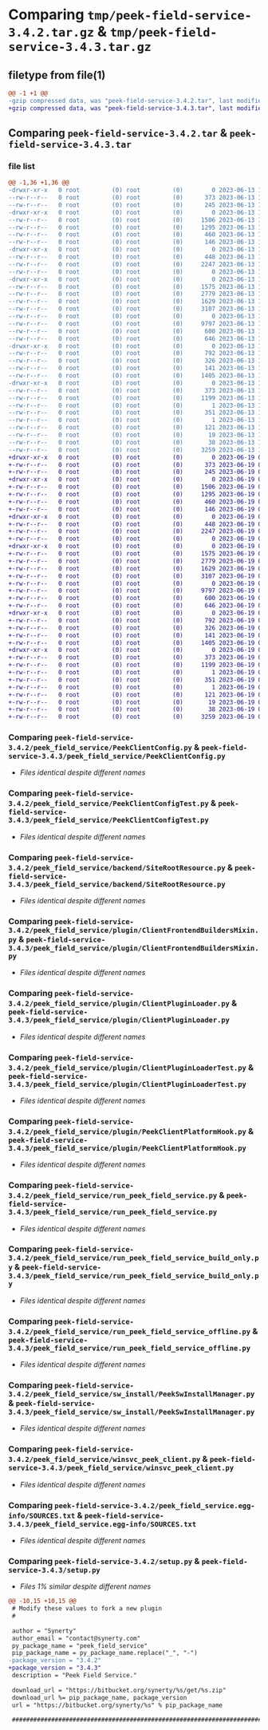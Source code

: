 # Comparing `tmp/peek-field-service-3.4.2.tar.gz` & `tmp/peek-field-service-3.4.3.tar.gz`

## filetype from file(1)

```diff
@@ -1 +1 @@
-gzip compressed data, was "peek-field-service-3.4.2.tar", last modified: Tue Jun 13 11:59:37 2023, max compression
+gzip compressed data, was "peek-field-service-3.4.3.tar", last modified: Mon Jun 19 04:44:44 2023, max compression
```

## Comparing `peek-field-service-3.4.2.tar` & `peek-field-service-3.4.3.tar`

### file list

```diff
@@ -1,36 +1,36 @@
-drwxr-xr-x   0 root         (0) root         (0)        0 2023-06-13 11:59:37.419024 peek-field-service-3.4.2/
--rw-r--r--   0 root         (0) root         (0)      373 2023-06-13 11:59:37.419024 peek-field-service-3.4.2/PKG-INFO
--rw-r--r--   0 root         (0) root         (0)      245 2023-06-13 11:58:04.000000 peek-field-service-3.4.2/README.rst
-drwxr-xr-x   0 root         (0) root         (0)        0 2023-06-13 11:59:37.418024 peek-field-service-3.4.2/peek_field_service/
--rw-r--r--   0 root         (0) root         (0)     1506 2023-06-13 11:58:04.000000 peek-field-service-3.4.2/peek_field_service/PeekClientConfig.py
--rw-r--r--   0 root         (0) root         (0)     1295 2023-06-13 11:58:04.000000 peek-field-service-3.4.2/peek_field_service/PeekClientConfigTest.py
--rw-r--r--   0 root         (0) root         (0)      460 2023-06-13 11:58:04.000000 peek-field-service-3.4.2/peek_field_service/PlatformDependencyTest.py
--rw-r--r--   0 root         (0) root         (0)      146 2023-06-13 11:59:37.000000 peek-field-service-3.4.2/peek_field_service/__init__.py
-drwxr-xr-x   0 root         (0) root         (0)        0 2023-06-13 11:59:37.419024 peek-field-service-3.4.2/peek_field_service/backend/
--rw-r--r--   0 root         (0) root         (0)      448 2023-06-13 11:58:04.000000 peek-field-service-3.4.2/peek_field_service/backend/ClientObservable.py
--rw-r--r--   0 root         (0) root         (0)     2247 2023-06-13 11:58:04.000000 peek-field-service-3.4.2/peek_field_service/backend/SiteRootResource.py
--rw-r--r--   0 root         (0) root         (0)        0 2023-06-13 11:58:04.000000 peek-field-service-3.4.2/peek_field_service/backend/__init__.py
-drwxr-xr-x   0 root         (0) root         (0)        0 2023-06-13 11:59:37.419024 peek-field-service-3.4.2/peek_field_service/plugin/
--rw-r--r--   0 root         (0) root         (0)     1575 2023-06-13 11:58:04.000000 peek-field-service-3.4.2/peek_field_service/plugin/ClientFrontendBuildersMixin.py
--rw-r--r--   0 root         (0) root         (0)     2779 2023-06-13 11:58:04.000000 peek-field-service-3.4.2/peek_field_service/plugin/ClientPluginLoader.py
--rw-r--r--   0 root         (0) root         (0)     1629 2023-06-13 11:58:04.000000 peek-field-service-3.4.2/peek_field_service/plugin/ClientPluginLoaderTest.py
--rw-r--r--   0 root         (0) root         (0)     3107 2023-06-13 11:58:04.000000 peek-field-service-3.4.2/peek_field_service/plugin/PeekClientPlatformHook.py
--rw-r--r--   0 root         (0) root         (0)        0 2023-06-13 11:58:04.000000 peek-field-service-3.4.2/peek_field_service/plugin/__init__.py
--rw-r--r--   0 root         (0) root         (0)     9797 2023-06-13 11:58:04.000000 peek-field-service-3.4.2/peek_field_service/run_peek_field_service.py
--rw-r--r--   0 root         (0) root         (0)      600 2023-06-13 11:58:04.000000 peek-field-service-3.4.2/peek_field_service/run_peek_field_service_build_only.py
--rw-r--r--   0 root         (0) root         (0)      646 2023-06-13 11:58:04.000000 peek-field-service-3.4.2/peek_field_service/run_peek_field_service_offline.py
-drwxr-xr-x   0 root         (0) root         (0)        0 2023-06-13 11:59:37.419024 peek-field-service-3.4.2/peek_field_service/sw_install/
--rw-r--r--   0 root         (0) root         (0)      792 2023-06-13 11:58:04.000000 peek-field-service-3.4.2/peek_field_service/sw_install/PeekSwInstallManager.py
--rw-r--r--   0 root         (0) root         (0)      326 2023-06-13 11:58:04.000000 peek-field-service-3.4.2/peek_field_service/sw_install/PluginSwInstallManager.py
--rw-r--r--   0 root         (0) root         (0)      141 2023-06-13 11:58:04.000000 peek-field-service-3.4.2/peek_field_service/sw_install/__init__.py
--rw-r--r--   0 root         (0) root         (0)     1405 2023-06-13 11:58:04.000000 peek-field-service-3.4.2/peek_field_service/winsvc_peek_client.py
-drwxr-xr-x   0 root         (0) root         (0)        0 2023-06-13 11:59:37.418024 peek-field-service-3.4.2/peek_field_service.egg-info/
--rw-r--r--   0 root         (0) root         (0)      373 2023-06-13 11:59:37.000000 peek-field-service-3.4.2/peek_field_service.egg-info/PKG-INFO
--rw-r--r--   0 root         (0) root         (0)     1199 2023-06-13 11:59:37.000000 peek-field-service-3.4.2/peek_field_service.egg-info/SOURCES.txt
--rw-r--r--   0 root         (0) root         (0)        1 2023-06-13 11:59:37.000000 peek-field-service-3.4.2/peek_field_service.egg-info/dependency_links.txt
--rw-r--r--   0 root         (0) root         (0)      351 2023-06-13 11:59:37.000000 peek-field-service-3.4.2/peek_field_service.egg-info/entry_points.txt
--rw-r--r--   0 root         (0) root         (0)        1 2023-06-13 11:59:37.000000 peek-field-service-3.4.2/peek_field_service.egg-info/not-zip-safe
--rw-r--r--   0 root         (0) root         (0)      121 2023-06-13 11:59:37.000000 peek-field-service-3.4.2/peek_field_service.egg-info/requires.txt
--rw-r--r--   0 root         (0) root         (0)       19 2023-06-13 11:59:37.000000 peek-field-service-3.4.2/peek_field_service.egg-info/top_level.txt
--rw-r--r--   0 root         (0) root         (0)       38 2023-06-13 11:59:37.419024 peek-field-service-3.4.2/setup.cfg
--rw-r--r--   0 root         (0) root         (0)     3259 2023-06-13 11:59:37.000000 peek-field-service-3.4.2/setup.py
+drwxr-xr-x   0 root         (0) root         (0)        0 2023-06-19 04:44:44.876243 peek-field-service-3.4.3/
+-rw-r--r--   0 root         (0) root         (0)      373 2023-06-19 04:44:44.875243 peek-field-service-3.4.3/PKG-INFO
+-rw-r--r--   0 root         (0) root         (0)      245 2023-06-19 04:43:13.000000 peek-field-service-3.4.3/README.rst
+drwxr-xr-x   0 root         (0) root         (0)        0 2023-06-19 04:44:44.874243 peek-field-service-3.4.3/peek_field_service/
+-rw-r--r--   0 root         (0) root         (0)     1506 2023-06-19 04:43:13.000000 peek-field-service-3.4.3/peek_field_service/PeekClientConfig.py
+-rw-r--r--   0 root         (0) root         (0)     1295 2023-06-19 04:43:13.000000 peek-field-service-3.4.3/peek_field_service/PeekClientConfigTest.py
+-rw-r--r--   0 root         (0) root         (0)      460 2023-06-19 04:43:13.000000 peek-field-service-3.4.3/peek_field_service/PlatformDependencyTest.py
+-rw-r--r--   0 root         (0) root         (0)      146 2023-06-19 04:44:44.000000 peek-field-service-3.4.3/peek_field_service/__init__.py
+drwxr-xr-x   0 root         (0) root         (0)        0 2023-06-19 04:44:44.875243 peek-field-service-3.4.3/peek_field_service/backend/
+-rw-r--r--   0 root         (0) root         (0)      448 2023-06-19 04:43:13.000000 peek-field-service-3.4.3/peek_field_service/backend/ClientObservable.py
+-rw-r--r--   0 root         (0) root         (0)     2247 2023-06-19 04:43:13.000000 peek-field-service-3.4.3/peek_field_service/backend/SiteRootResource.py
+-rw-r--r--   0 root         (0) root         (0)        0 2023-06-19 04:43:13.000000 peek-field-service-3.4.3/peek_field_service/backend/__init__.py
+drwxr-xr-x   0 root         (0) root         (0)        0 2023-06-19 04:44:44.875243 peek-field-service-3.4.3/peek_field_service/plugin/
+-rw-r--r--   0 root         (0) root         (0)     1575 2023-06-19 04:43:13.000000 peek-field-service-3.4.3/peek_field_service/plugin/ClientFrontendBuildersMixin.py
+-rw-r--r--   0 root         (0) root         (0)     2779 2023-06-19 04:43:13.000000 peek-field-service-3.4.3/peek_field_service/plugin/ClientPluginLoader.py
+-rw-r--r--   0 root         (0) root         (0)     1629 2023-06-19 04:43:13.000000 peek-field-service-3.4.3/peek_field_service/plugin/ClientPluginLoaderTest.py
+-rw-r--r--   0 root         (0) root         (0)     3107 2023-06-19 04:43:13.000000 peek-field-service-3.4.3/peek_field_service/plugin/PeekClientPlatformHook.py
+-rw-r--r--   0 root         (0) root         (0)        0 2023-06-19 04:43:13.000000 peek-field-service-3.4.3/peek_field_service/plugin/__init__.py
+-rw-r--r--   0 root         (0) root         (0)     9797 2023-06-19 04:43:13.000000 peek-field-service-3.4.3/peek_field_service/run_peek_field_service.py
+-rw-r--r--   0 root         (0) root         (0)      600 2023-06-19 04:43:13.000000 peek-field-service-3.4.3/peek_field_service/run_peek_field_service_build_only.py
+-rw-r--r--   0 root         (0) root         (0)      646 2023-06-19 04:43:13.000000 peek-field-service-3.4.3/peek_field_service/run_peek_field_service_offline.py
+drwxr-xr-x   0 root         (0) root         (0)        0 2023-06-19 04:44:44.875243 peek-field-service-3.4.3/peek_field_service/sw_install/
+-rw-r--r--   0 root         (0) root         (0)      792 2023-06-19 04:43:13.000000 peek-field-service-3.4.3/peek_field_service/sw_install/PeekSwInstallManager.py
+-rw-r--r--   0 root         (0) root         (0)      326 2023-06-19 04:43:13.000000 peek-field-service-3.4.3/peek_field_service/sw_install/PluginSwInstallManager.py
+-rw-r--r--   0 root         (0) root         (0)      141 2023-06-19 04:43:13.000000 peek-field-service-3.4.3/peek_field_service/sw_install/__init__.py
+-rw-r--r--   0 root         (0) root         (0)     1405 2023-06-19 04:43:13.000000 peek-field-service-3.4.3/peek_field_service/winsvc_peek_client.py
+drwxr-xr-x   0 root         (0) root         (0)        0 2023-06-19 04:44:44.875243 peek-field-service-3.4.3/peek_field_service.egg-info/
+-rw-r--r--   0 root         (0) root         (0)      373 2023-06-19 04:44:44.000000 peek-field-service-3.4.3/peek_field_service.egg-info/PKG-INFO
+-rw-r--r--   0 root         (0) root         (0)     1199 2023-06-19 04:44:44.000000 peek-field-service-3.4.3/peek_field_service.egg-info/SOURCES.txt
+-rw-r--r--   0 root         (0) root         (0)        1 2023-06-19 04:44:44.000000 peek-field-service-3.4.3/peek_field_service.egg-info/dependency_links.txt
+-rw-r--r--   0 root         (0) root         (0)      351 2023-06-19 04:44:44.000000 peek-field-service-3.4.3/peek_field_service.egg-info/entry_points.txt
+-rw-r--r--   0 root         (0) root         (0)        1 2023-06-19 04:44:44.000000 peek-field-service-3.4.3/peek_field_service.egg-info/not-zip-safe
+-rw-r--r--   0 root         (0) root         (0)      121 2023-06-19 04:44:44.000000 peek-field-service-3.4.3/peek_field_service.egg-info/requires.txt
+-rw-r--r--   0 root         (0) root         (0)       19 2023-06-19 04:44:44.000000 peek-field-service-3.4.3/peek_field_service.egg-info/top_level.txt
+-rw-r--r--   0 root         (0) root         (0)       38 2023-06-19 04:44:44.876243 peek-field-service-3.4.3/setup.cfg
+-rw-r--r--   0 root         (0) root         (0)     3259 2023-06-19 04:44:44.000000 peek-field-service-3.4.3/setup.py
```

### Comparing `peek-field-service-3.4.2/peek_field_service/PeekClientConfig.py` & `peek-field-service-3.4.3/peek_field_service/PeekClientConfig.py`

 * *Files identical despite different names*

### Comparing `peek-field-service-3.4.2/peek_field_service/PeekClientConfigTest.py` & `peek-field-service-3.4.3/peek_field_service/PeekClientConfigTest.py`

 * *Files identical despite different names*

### Comparing `peek-field-service-3.4.2/peek_field_service/backend/SiteRootResource.py` & `peek-field-service-3.4.3/peek_field_service/backend/SiteRootResource.py`

 * *Files identical despite different names*

### Comparing `peek-field-service-3.4.2/peek_field_service/plugin/ClientFrontendBuildersMixin.py` & `peek-field-service-3.4.3/peek_field_service/plugin/ClientFrontendBuildersMixin.py`

 * *Files identical despite different names*

### Comparing `peek-field-service-3.4.2/peek_field_service/plugin/ClientPluginLoader.py` & `peek-field-service-3.4.3/peek_field_service/plugin/ClientPluginLoader.py`

 * *Files identical despite different names*

### Comparing `peek-field-service-3.4.2/peek_field_service/plugin/ClientPluginLoaderTest.py` & `peek-field-service-3.4.3/peek_field_service/plugin/ClientPluginLoaderTest.py`

 * *Files identical despite different names*

### Comparing `peek-field-service-3.4.2/peek_field_service/plugin/PeekClientPlatformHook.py` & `peek-field-service-3.4.3/peek_field_service/plugin/PeekClientPlatformHook.py`

 * *Files identical despite different names*

### Comparing `peek-field-service-3.4.2/peek_field_service/run_peek_field_service.py` & `peek-field-service-3.4.3/peek_field_service/run_peek_field_service.py`

 * *Files identical despite different names*

### Comparing `peek-field-service-3.4.2/peek_field_service/run_peek_field_service_build_only.py` & `peek-field-service-3.4.3/peek_field_service/run_peek_field_service_build_only.py`

 * *Files identical despite different names*

### Comparing `peek-field-service-3.4.2/peek_field_service/run_peek_field_service_offline.py` & `peek-field-service-3.4.3/peek_field_service/run_peek_field_service_offline.py`

 * *Files identical despite different names*

### Comparing `peek-field-service-3.4.2/peek_field_service/sw_install/PeekSwInstallManager.py` & `peek-field-service-3.4.3/peek_field_service/sw_install/PeekSwInstallManager.py`

 * *Files identical despite different names*

### Comparing `peek-field-service-3.4.2/peek_field_service/winsvc_peek_client.py` & `peek-field-service-3.4.3/peek_field_service/winsvc_peek_client.py`

 * *Files identical despite different names*

### Comparing `peek-field-service-3.4.2/peek_field_service.egg-info/SOURCES.txt` & `peek-field-service-3.4.3/peek_field_service.egg-info/SOURCES.txt`

 * *Files identical despite different names*

### Comparing `peek-field-service-3.4.2/setup.py` & `peek-field-service-3.4.3/setup.py`

 * *Files 1% similar despite different names*

```diff
@@ -10,15 +10,15 @@
 # Modify these values to fork a new plugin
 #
 
 author = "Synerty"
 author_email = "contact@synerty.com"
 py_package_name = "peek_field_service"
 pip_package_name = py_package_name.replace("_", "-")
-package_version = "3.4.2"
+package_version = "3.4.3"
 description = "Peek Field Service."
 
 download_url = "https://bitbucket.org/synerty/%s/get/%s.zip"
 download_url %= pip_package_name, package_version
 url = "https://bitbucket.org/synerty/%s" % pip_package_name
 
 ###############################################################################
```

